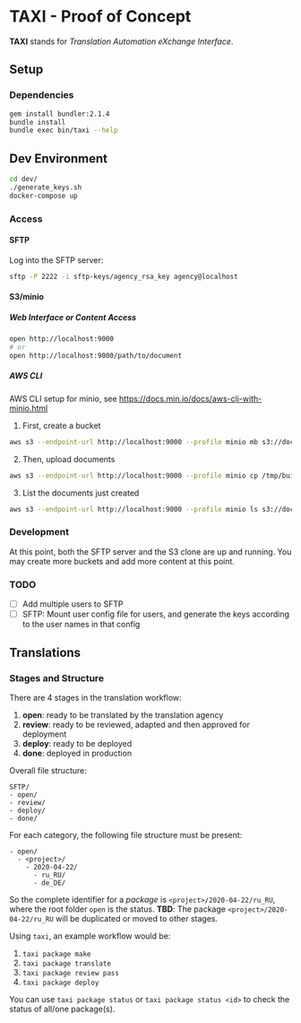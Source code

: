 # TAXI - Proof of Concept
**TAXI** stands for *Translation Automation eXchange Interface*.

## Setup
### Dependencies
```sh
gem install bundler:2.1.4
bundle install
bundle exec bin/taxi --help
```

## Dev Environment
```sh
cd dev/
./generate_keys.sh
docker-compose up
```

### Access
#### SFTP
Log into the SFTP server:
```sh
sftp -P 2222 -i sftp-keys/agency_rsa_key agency@localhost
```

#### S3/minio
##### Web Interface or Content Access
```sh
open http://localhost:9000
# or
open http://localhost:9000/path/to/document
```

##### AWS CLI
AWS CLI setup for minio, see https://docs.min.io/docs/aws-cli-with-minio.html

1. First, create a bucket
```sh
aws s3 --endpoint-url http://localhost:9000 --profile minio mb s3://docs.com
```
2. Then, upload documents
```sh
aws s3 --endpoint-url http://localhost:9000 --profile minio cp /tmp/build/html s3://docs.com --recursive
```
3. List the documents just created
```sh
aws s3 --endpoint-url http://localhost:9000 --profile minio ls s3://docs.com
```

### Development
At this point, both the SFTP server and the S3 clone are up and running.
You may create more buckets and add more content at this point.

### TODO
* [ ] Add multiple users to SFTP
* [ ] SFTP: Mount user config file for users, and generate the keys according to the user names in that config

## Translations

### Stages and Structure
There are 4 stages in the translation workflow:
1. **open**: ready to be translated by the translation agency
2. **review**: ready to be reviewed, adapted and then approved for deployment
3. **deploy**: ready to be deployed
4. **done**: deployed in production


Overall file structure:
```
SFTP/
- open/
- review/
- deploy/
- done/
```

For each category, the following file structure must be present:
```
- open/
  - <project>/
    - 2020-04-22/
      - ru_RU/
      - de_DE/
```

So the complete identifier for a *package* is `<project>/2020-04-22/ru_RU`, where the root folder `open` is the status.
**TBD**: The package `<project>/2020-04-22/ru_RU` will be duplicated or moved to other stages.

Using `taxi`, an example workflow would be:
1. `taxi package make`
2. `taxi package translate`
3. `taxi package review pass`
4. `taxi package deploy`

You can use `taxi package status` or `taxi package status <id>` to check the status of all/one package(s).
